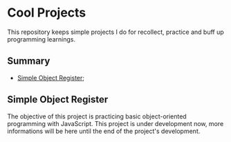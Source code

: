 # Cool Projects

This repository keeps simple projects I do for recollect, practice and buff up programming learnings.

## Summary

- [Simple Object Register](#simple-object-register);

## Simple Object Register

The objective of this project is practicing basic object-oriented programming with JavaScript. This project is under development now, more informations will be here until the end of the project's development.